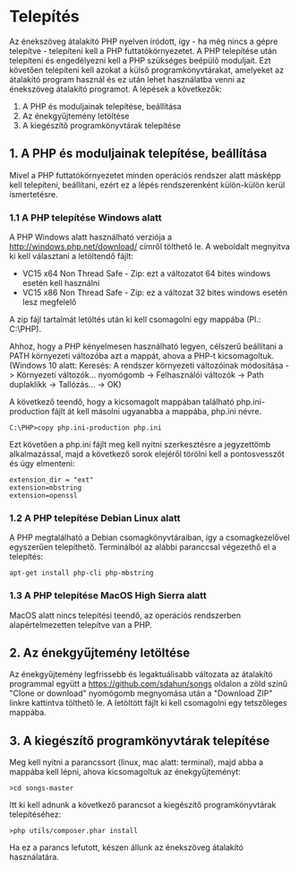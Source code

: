 # Telepítés

Az énekszöveg átalakító PHP nyelven íródott, így - ha még nincs a gépre telepítve - telepíteni kell a PHP futtatókörnyezetet. A PHP telepítése után telepíteni és engedélyezni kell a PHP szükséges
beépülő moduljait. Ezt követően telepíteni kell azokat a külső programkönyvtárakat, amelyeket az
átalakító program használ és ez után lehet használatba venni az énekszöveg átalakító programot.
A lépések a következők:
1. A PHP és moduljainak telepítése, beállítása
2. Az énekgyűjtemény letöltése
3. A kiegészítő programkönyvtárak telepítése

## 1. A PHP és moduljainak telepítése, beállítása
Mivel a PHP futtatókörnyezetet minden operációs rendszer alatt másképp kell telepíteni, beállítani,
ezért ez a lépés rendszerenként külön-külön kerül ismertetésre.

### 1.1 A PHP telepítése Windows alatt
A PHP Windows alatt használható verziója a http://windows.php.net/download/ címről tölthető le.
A weboldalt megnyitva ki kell választani a letöltendő fájlt:
- VC15 x64 Non Thread Safe - Zip: ezt a változatot 64 bites windows esetén kell használni
- VC15 x86 Non Thread Safe - Zip: ez a változat 32 bites windows esetén lesz megfelelő

A zip fájl tartalmát letöltés után ki kell csomagolni egy mappába (Pl.: C:\PHP).

Ahhoz, hogy a PHP kényelmesen használható legyen, célszerű beállítani a PATH környezeti változóba
azt a mappát, ahova a PHP-t kicsomagoltuk. (Windows 10 alatt: Keresés: A rendszer környezeti változóinak
módosítása -> Környezeti változók... nyomógomb -> Felhasználói változók -> Path duplaklikk -> Tallózás... -> OK)

A következő teendő, hogy a kicsomagolt mappában található php.ini-production fájlt át kell
másolni ugyanabba a mappába, php.ini névre.

`C:\PHP>copy php.ini-production php.ini`

Ezt követően a php.ini fájlt meg kell nyitni szerkesztésre a jegyzettömb alkalmazással, majd
a következő sorok elejéről törölni kell a pontosvesszőt és úgy elmenteni:
```
extension_dir = "ext"
extension=mbstring
extension=openssl
```

### 1.2 A PHP telepítése Debian Linux alatt
A PHP megtalálható a Debian csomagkönyvtáraiban, így a csomagkezelővel egyszerűen telepíthető.
Terminálból az alábbi paranccsal végezethő el a telepítés:

`apt-get install php-cli php-mbstring`

### 1.3 A PHP telepítése MacOS High Sierra alatt
MacOS alatt nincs telepítési teendő, az operációs rendszerben alapértelmezetten telepítve van a PHP.

## 2. Az énekgyűjtemény letöltése
Az énekgyűjtemény legfrissebb és legaktuálisabb változata az átalakító programmal együtt a
https://github.com/sdahun/songs oldalon a zöld színű "Clone or download" nyomógomb megnyomása
után a "Download ZIP" linkre kattintva tölthető le.
A letöltött fájlt ki kell csomagolni egy tetszőleges mappába.

## 3. A kiegészítő programkönyvtárak telepítése
Meg kell nyitni a parancssort (linux, mac alatt: terminal), majd abba a mappába kell lépni,
ahova kicsomagoltuk az énekgyűjteményt:

`>cd songs-master`

Itt ki kell adnunk a következő parancsot a kiegészítő programkönyvtárak telepítéséhez:

`>php utils/composer.phar install`

Ha ez a parancs lefutott, készen állunk az énekszöveg átalakító használatára.
